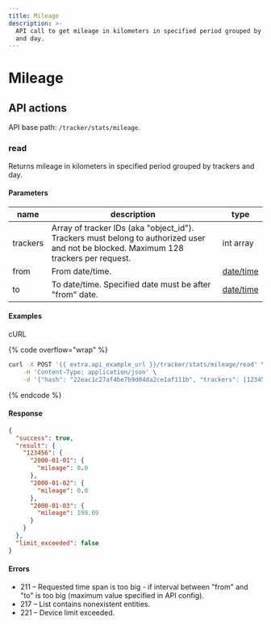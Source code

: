 ```yaml
---
title: Mileage
description: >-
  API call to get mileage in kilometers in specified period grouped by trackers
  and day.
---
```


# Mileage

## API actions

API base path: `/tracker/stats/mileage`.

### read

Returns mileage in kilometers in specified period grouped by trackers and day.

#### Parameters

| name     | description                                                                                                                            | type                                       |
| -------- | -------------------------------------------------------------------------------------------------------------------------------------- | ------------------------------------------ |
| trackers | Array of tracker IDs (aka "object\_id"). Trackers must belong to authorized user and not be blocked. Maximum 128 trackers per request. | int array                                  |
| from     | From date/time.                                                                                                                        | [date/time](../../../../#datetime-formats) |
| to       | To date/time. Specified date must be after "from" date.                                                                                | [date/time](../../../../#datetime-formats) |

#### Examples

cURL

{% code overflow="wrap" %}
```sh
curl -X POST '{{ extra.api_example_url }}/tracker/stats/mileage/read' \
    -H 'Content-Type: application/json' \
    -d '{"hash": "22eac1c27af4be7b9d04da2ce1af111b", "trackers": [123456], "from": "2020-09-24 03:24:00", "to": "2020-09-24 06:24:00"}'
```
{% endcode %}

#### Response

```json
{
  "success": true,
  "result": {
    "123456": {
      "2000-01-01": {
        "mileage": 0.0
      },
      "2000-01-02": {
        "mileage": 0.0
      },
      "2000-01-03": {
        "mileage": 199.09
      }
    }
  },
  "limit_exceeded": false
}
```

#### Errors

* 211 – Requested time span is too big - if interval between "from" and "to" is too big (maximum value specified in API config).
* 217 – List contains nonexistent entities.
* 221 – Device limit exceeded.
